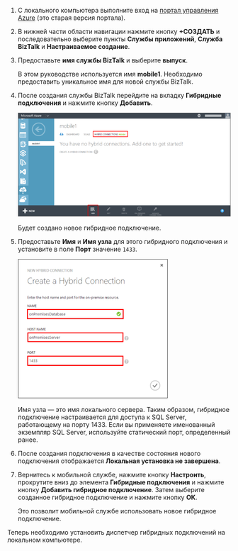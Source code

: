 
1. С локального компьютера выполните вход на [портал управления Azure](http://manager.windowsazure.com) (это старая версия портала).
2. В нижней части области навигации нажмите кнопку **+СОЗДАТЬ** и последовательно выберите пункты **Службы приложений**, **Служба BizTalk** и **Настраиваемое создание**.
3. Предоставьте **имя службы BizTalk** и выберите **выпуск**.
   
    В этом руководстве используется имя **mobile1**. Необходимо предоставить уникальное имя для новой службы BizTalk.
4. После создания службы BizTalk перейдите на вкладку **Гибридные подключения** и нажмите кнопку **Добавить**.
   
    ![Добавление гибридного подключения](./media/hybrid-connections-create-new/3.png)
   
    Будет создано новое гибридное подключение.
5. Предоставьте **Имя** и **Имя узла** для этого гибридного подключения и установите в поле **Порт** значение `1433`.
   
    ![Настройка гибридного подключения](./media/hybrid-connections-create-new/4.png)
   
    Имя узла — это имя локального сервера. Таким образом, гибридное подключение настраивается для доступа к SQL Server, работающему на порту 1433. Если вы применяете именованный экземпляр SQL Server, используйте статический порт, определенный ранее.
6. После создания подключения в качестве состояния нового подключения отображается **Локальная установка не завершена**.
7. Вернитесь к мобильной службе, нажмите кнопку **Настроить**, прокрутите вниз до элемента **Гибридные подключения** и нажмите кнопку **Добавить гибридное подключение**. Затем выберите созданное гибридное подключение и нажмите кнопку **ОК**.
   
    Это позволит мобильной службе использовать новое гибридное подключение.

Теперь необходимо установить диспетчер гибридных подключений на локальном компьютере.

<!---HONumber=Oct15_HO3-->